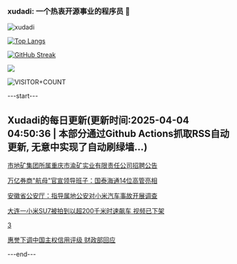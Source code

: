 ### xudadi: 一个热衷开源事业的程序员 👋

![xudadi](https://github-readme-stats-git-masterorgs-github-readme-stats-team.vercel.app/api?username=xudadi)

[![Top Langs](https://github-readme-stats.vercel.app/api/top-langs/?username=xudadi)](https://github.com/anuraghazra/github-readme-stats)

[![GitHub Streak](https://streak-stats.demolab.com?user=xudadi&locale=zh_Hans)](https://git.io/streak-stats)

![](https://raw.githubusercontent.com/xudadi/xudadi/main/assets/github-contribution-grid-snake.svg)

![VISITOR+COUNT](https://komarev.com/ghpvc/?username=xudadi&label=VISITOR+COUNT)


---start---

## Xudadi的每日更新(更新时间:2025-04-04 04:50:36 | 本部分通过Github Actions抓取RSS自动更新, 无意中实现了自动刷绿墙...)

[市地矿集团所属重庆市渝矿实业有限责任公司招聘公告](https://www.gongkaoleida.com/article/2347761)

[万亿券商"航母"官宣领导班子：国泰海通14位高管亮相](https://m.163.com/news/article/JS8HCKHD05199NPP.html)

[安徽省公安厅：指导属地公安对小米汽车事故开展调查](https://m.163.com/news/article/JS8HCPCP0001899O.html)

[大连一小米SU7被拍到以超200千米时速飙车 视频已下架](https://m.163.com/news/article/JS7R5Q010514CRLH.html)

[3](https://m.163.com/touch/news/sub/domestic)

[惠誉下调中国主权信用评级 财政部回应](https://m.163.com/news/article/JS8F1LFJ05198CJN.html)

---end---
